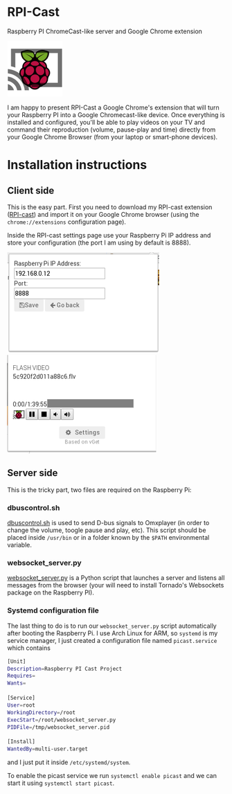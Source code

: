 RPI-Cast
========

Raspberry PI ChromeCast-like server and Google Chrome extension

![RPI-Cast icon](images/rpi-icon.png)

I am happy to present RPI-Cast a Google Chrome's extension that will turn your Raspberry PI into a Google Chromecast-like device. Once everything is installed and configured, you'll be able to play videos on your TV and command their reproduction (volume, pause-play and time) directly from your Google Chrome Browser (from your laptop or smart-phone devices).

# Installation instructions

## Client side

This is the easy part. First you need to download my RPI-cast extension ([RPI-cast](http://andresromero.github.io/lectures/RPI-cast.zip)) and import it on your Google Chrome browser (using the `chrome://extensions` configuration page). 

Inside the RPI-cast settings page use your Raspberry Pi IP address and store your configuration (the port I am using by default is 8888).

![RPI-Cast settings page](picast01.png)
![RPI-Cast video controls](picast03.png)


## Server side

This is the tricky part, two files are required on the Raspberry Pi:

### dbuscontrol.sh

[dbuscontrol.sh](dbuscontrol.sh) is used to send D-bus signals to Omxplayer (in order to change the volume, toogle pause and play, etc). This script should be placed inside `/usr/bin` or in a folder known by the `$PATH` environmental variable.

### websocket_server.py

[websocket_server.py](websocket_server.py) is a Python script that launches a server and listens all messages from the browser (your will need to install Tornado's Websockets package on the Raspberry PI).

### Systemd configuration file

The last thing to do is to run our `websocket_server.py` script automatically after booting the Raspberry Pi. I use Arch Linux for ARM, so `systemd` is my service manager, I just created a configuration file named `picast.service` which contains

``` bash
[Unit]
Description=Raspberry PI Cast Project
Requires=
Wants=

[Service]
User=root  
WorkingDirectory=/root
ExecStart=/root/websocket_server.py
PIDFile=/tmp/websocket_server.pid

[Install]
WantedBy=multi-user.target 
```

and I just put it inside `/etc/systemd/system`.

To enable the picast service we run `systemctl enable picast` and we can start it using `systemctl start picast`.


 

